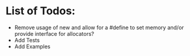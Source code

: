 # List of Todos:
* Remove usage of new and allow for a #define to set memory and/or provide interface for allocators?
* Add Tests
* Add Examples